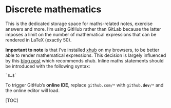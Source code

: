 # Discrete mathematics

This is the dedicated storage space for maths-related notes, exercise answers and more. I’m using GitHub rather than GitLab because the latter imposes a limit on the number of mathematical expressions that can be rendered in LaTeX (exactly 50).

**Important to note** is that I’ve installed [xhub](https://github.com/nschloe/xhub#latex) on my browsers, to be better able to render mathematical expressions. This decision is largely influenced by this [blog post](https://nschloe.github.io/2022/05/20/math-on-github.html) which recommends xhub. Inline maths statements should be introduced with the following syntax:

```
`$…$`
```

To trigger GitHub’s **online IDE**, replace `github.com/*` with `github.`**`dev`**`/*` and the online editor will load.

[TOC]